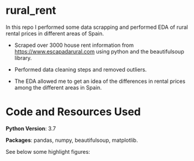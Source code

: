 # rural_rent

In this repo I performed some data scrapping and performed EDA of rural rental prices in different areas of Spain.

* Scraped over 3000 house rent information from https://www.escapadarural.com using python and the beautifulsoup library.

* Performed data cleaning steps and removed outliers.

* The EDA allowed me to get an idea of the differences in rental prices among the different areas in Spain.

# Code and Resources Used

**Python Version**: 3.7

**Packages**: pandas, numpy, beautifulsoup, matplotlib.

See below some highlight figures:

